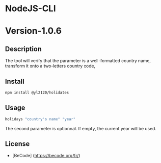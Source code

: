 # NodeJS-CLI
# Version-1.0.6

## Description
The tool will verify that the parameter is a well-formatted country name, transform it onto a two-letters country code,


## Install

```bash
npm install @yl2120/holidates
```

## Usage

```bash
holidays "country's name" "year"
```
The second parameter is optionnal. If empty, the current year will be used.

## License

- [BeCode] (https://becode.org/fr/)

